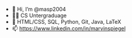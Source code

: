 - 👋 Hi, I’m @masp2004
- 👨‍🎓 CS Untergraduage
- 🔑 HTML/CSS, SQL, Python, Git, Java, LaTeX
- 📫 https://www.linkedin.com/in/marvinspiegel
